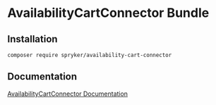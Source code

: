 # AvailabilityCartConnector Bundle

## Installation

```
composer require spryker/availability-cart-connector
```

## Documentation

[AvailabilityCartConnector Documentation](https://spryker.github.io/availability-cart-connector/index.html)
